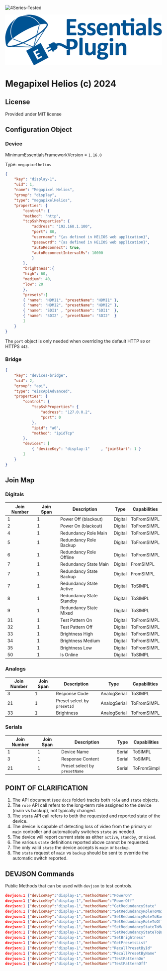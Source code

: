 ![4Series-Tested](https://img.shields.io/badge/4_Series-Tested-teal.svg)

![PepperDash Essentials Pluign Logo](/images/essentials-plugin-blue.png)

# Megapixel Helios (c) 2024

## License

Provided under MIT license

## Configuration Object

### Device

MinimumEssentialsFrameworkVersion = `1.16.0`

Type: `megapixelhelios`

```json
{
	"key": "display-1",
	"uid": 1,
	"name": "Megapixel Helios",
	"group": "display",
	"type": "megapixelHelios",
	"properties": {
		"control": {
		"method": "http",
		"tcpSshProperties": {
			"address": "192.168.1.100",
			"port": 80,
			"username": "{as defined in HELIOS web application}",
			"password": "{as defined in HELIOS web application}",
			"autoReconnect": true,
			"autoReconnectIntervalMs": 10000
			}
		},
		"brightness":{
		"high": 60,
		"medium": 40,
		"low": 20
		},
		"presets":[
		{ "name": "HDMI1", "presetName": "HDMI1" },
		{ "name": "HDMI2", "presetName": "HDMI2" },
		{ "name": "SDI1" , "presetName": "SDI1"  },
		{ "name": "SDI2" , "presetName": "SDI2"  }
		]
	}
}
```

The `port` object is only needed when overriding the default HTTP `80` or HTTPS `443`.

### Bridge

```json
{
	"key": "devices-bridge",
	"uid": 2,
	"group": "api",
	"type": "eiscApiAdvanced",
	"properties": {
		"control": {
			"tcpSshProperties": {
				"address": "127.0.0.2",
				"port": 0
			},
			"ipid": "a6",
			"method": "ipidTcp"
		},
		"devices": [
			{ "deviceKey": "display-1"     , "joinStart": 1 }			
		]
	}
}
```

## Join Map

### Digitals
| Join Number | Join Span | Description              | Type    | Capabilities |
| ----------- | --------- | --------------------     | ------- | ------------ |
| 1           | 1         | Power Off (blackout)     | Digital | ToFromSIMPL  |
| 2           | 1         | Power On (blackout)      | Digital | ToFromSIMPL  |
| 4           | 1         | Redundancy Role Main     | Digital | ToFromSIMPL  |
| 5           | 1         | Redundancy Role Backup   | Digital | ToFromSIMPL  |
| 6           | 1         | Redundancy Role Offline  | Digital | ToFromSIMPL  |
| 7           | 1         | Redundancy State Main    | Digital | FromSIMPL    |
| 7           | 1         | Redundancy State Backup  | Digital | FromSIMPL    |
| 7           | 1         | Redundancy State Active  | Digital | ToSIMPL      |
| 8           | 1         | Redundancy State Standby | Digital | ToSIMPL      |
| 9           | 1         | Redundancy State Mixed   | Digital | ToSIMPL      |
| 31          | 1         | Test Pattern On          | Digital | ToFromSIMPL  |
| 32          | 1         | Test Pattern Off         | Digital | ToFromSIMPL  |
| 33          | 1         | Brightness High          | Digital | ToFromSIMPL  |
| 34          | 1         | Brightness Medium        | Digital | ToFromSIMPL  |
| 35          | 1         | Brightness Low           | Digital | ToFromSIMPL  |
| 50          | 1         | Is Online                | Digital | ToSIMPL      |

### Analogs
| Join Number | Join Span | Description                 | Type         | Capabilities |
| ----------- | --------- | --------------------------- | ------------ | ------------ |
| 3           | 1         | Response Code               | AnalogSerial | ToSIMPL      |
| 21          | 1         | Preset select by `presetId` | AnalogSerial | ToFromSIMPL  |
| 33          | 1         | Brightness                  | AnalogSerial | ToFromSIMPL  |

### Serials
| Join Number | Join Span | Description                   | Type   | Capabilities |
| ----------- | --------- | ----------------------------- | ------ | ------------ |
| 1           | 1         | Device Name                   | Serial | ToSIMPL      |
| 3           | 1         | Response Content              | Serial | ToSIMPL      |
| 21          | 1         | Preset select by `presetName` | Serial | ToFromSimpl  |

## POINT OF CLARIFICATION ##

1. The API document (see `docs` folder) tracks both `role` and `state` objects.
2. The `role` API call refers to the long-term role assigned to the device (main vs backup), not typically changed.
3. The `state` API call refers to both the requested and reported state of the device.
4. The device is capable of detecting loss of video from the primary or `main` controller and automatically switches `state` as needed.
5. The device will report current state as either `active`, `standby`, or `mixed`. 
6. The various `state` definitions reported above cannot be requested.
7. The only valid `state` the device accepts is `main` or `backup`.
8. The `state` request of `main` vs `backup` should be sent to override the automatic switch reported.

## DEVJSON Commands

Public Methods that can be used with `devjson` to test controls.  

```json
devjson:1 {"deviceKey":"display-1","methodName":"PowerOn"                    ,"params":[      ]}
devjson:1 {"deviceKey":"display-1","methodName":"PowerOff"                   ,"params":[      ]}
devjson:1 {"deviceKey":"display-1","methodName":"GetRedundancyState"         ,"params":[      ]}
devjson:1 {"deviceKey":"display-1","methodName":"SetRedundancyRoleToMain"    ,"params":[      ]}
devjson:1 {"deviceKey":"display-1","methodName":"SetRedundancyRoleToBackup"  ,"params":[      ]}
devjson:1 {"deviceKey":"display-1","methodName":"SetRedundancyRoleToOffline" ,"params":[      ]}
devjson:1 {"deviceKey":"display-1","methodName":"SetRedundancyStateToMain"   ,"params":[      ]}
devjson:1 {"deviceKey":"display-1","methodName":"SetRedundancyStateToBackup" ,"params":[      ]}
devjson:1 {"deviceKey":"display-1","methodName":"SetBrightness"              ,"params":["50"  ]} // example: brightness '50'
devjson:1 {"deviceKey":"display-1","methodName":"GetPresetsList"             ,"params":[      ]}
devjson:1 {"deviceKey":"display-1","methodName":"RecallPresetById"           ,"params":[1     ]} // example: preesetId '1'
devjson:1 {"deviceKey":"display-1","methodName":"RecallPresetByName"         ,"params":["full"]} // example: preesetName 'full'
devjson:1 {"deviceKey":"display-1","methodName":"TestPatternOn"              ,"params":[      ]}
devjson:1 {"deviceKey":"display-1","methodName":"TestPatternOff"             ,"params":[      ]}
```

